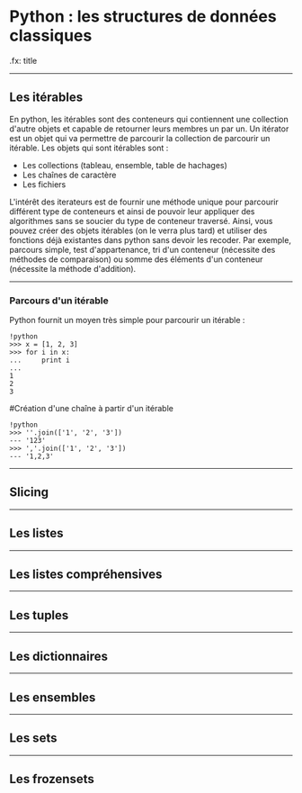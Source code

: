 # Python : les structures de données classiques

.fx: title

---

## Les itérables

En python, les itérables sont des conteneurs qui contiennent une collection d'autre objets et capable de retourner leurs membres un par un. Un itérator est un objet qui va permettre de parcourir la collection de parcourir un itérable. Les objets qui sont itérables sont :

* Les collections (tableau, ensemble, table de hachages)
* Les chaînes de caractère
* Les fichiers

L'intérêt des iterateurs est de fournir une méthode unique pour parcourir différent type de conteneurs et ainsi de pouvoir leur appliquer des algorithmes sans se soucier du type de conteneur traversé. Ainsi, vous pouvez créer des objets itérables (on le verra plus tard) et utiliser des fonctions déjà existantes dans python sans devoir les recoder. Par exemple, parcours simple, test d'appartenance, tri d'un conteneur (nécessite des méthodes de comparaison) ou somme des éléments d'un conteneur (nécessite la méthode d'addition).

---

### Parcours d'un itérable

Python fournit un moyen très simple pour parcourir un itérable :

    !python
    >>> x = [1, 2, 3]
    >>> for i in x:
    ...     print i
    ...
    1
    2
    3

#Création d'une chaîne à partir d'un itérable

    !python
    >>> ''.join(['1', '2', '3'])
    --- '123'
    >>> ','.join(['1', '2', '3'])
    --- '1,2,3'

---

## Slicing

---

## Les listes

---

## Les listes compréhensives

---

## Les tuples

---

## Les dictionnaires

---

## Les ensembles

---

## Les sets

---

## Les frozensets